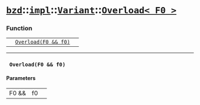 # [`bzd`](../../../../index.md)::[`impl`](../../../index.md)::[`Variant`](../../index.md)::[`Overload< F0 >`](../index.md)

### Function
||||
|---:|:---|:---|
||[`Overload(F0 && f0)`](./index.md)||
------
### ` Overload(F0 && f0)`

#### Parameters
||||
|---:|:---|:---|
|F0 &&|f0||
